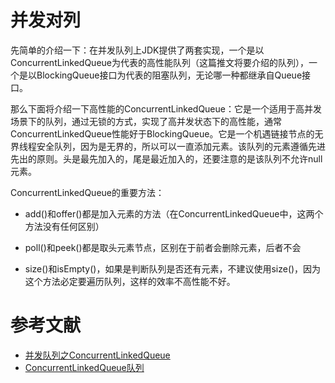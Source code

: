 # 并发对列


先简单的介绍一下：在并发队列上JDK提供了两套实现，一个是以ConcurrentLinkedQueue为代表的高性能队列（这篇推文将要介绍的队列），一个是以BlockingQueue接口为代表的阻塞队列，无论哪一种都继承自Queue接口。

那么下面将介绍一下高性能的ConcurrentLinkedQueue：它是一个适用于高并发场景下的队列，通过无锁的方式，实现了高并发状态下的高性能，通常ConcurrentLinkedQueue性能好于BlockingQueue。它是一个机遇链接节点的无界线程安全队列，因为是无界的，所以可以一直添加元素。该队列的元素遵循先进先出的原则。头是最先加入的，尾是最近加入的，还要注意的是该队列不允许null元素。

ConcurrentLinkedQueue的重要方法：

- add()和offer()都是加入元素的方法（在ConcurrentLinkedQueue中，这两个方法没有任何区别）

- poll()和peek()都是取头元素节点，区别在于前者会删除元素，后者不会

- size()和isEmpty()，如果是判断队列是否还有元素，不建议使用size()，因为这个方法必定要遍历队列，这样的效率不高性能不好。




# 参考文献

- [并发队列之ConcurrentLinkedQueue](https://blog.csdn.net/Howinfun/article/details/80728458)
- [ConcurrentLinkedQueue队列](https://www.jianshu.com/p/ebb82c44ab87)